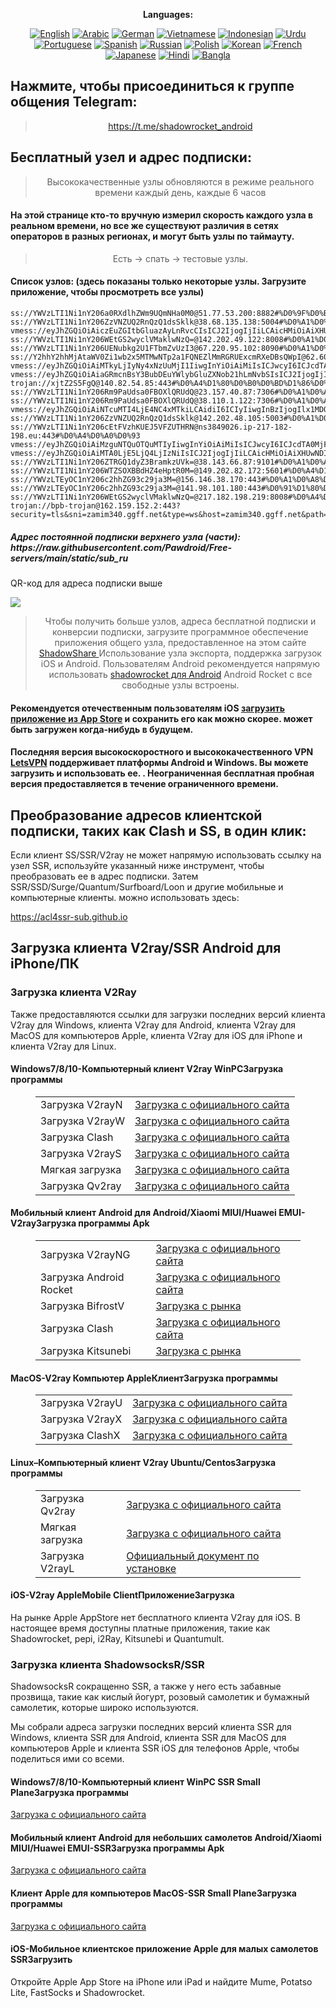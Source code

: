 
<div align="center">

**Languages:**

[![English](https://img.shields.io/badge/Language-English-red?style=for-the-badge)](README-en.md)
[![Arabic](https://img.shields.io/badge/Language-Arabic-red?style=for-the-badge)](README-ar.md)
[![German](https://img.shields.io/badge/Language-German-red?style=for-the-badge)](README-de.md)
[![Vietnamese](https://img.shields.io/badge/Language-Vietnamese-red?style=for-the-badge)](README-vi.md)
[![Indonesian](https://img.shields.io/badge/Language-Indonesian-red?style=for-the-badge)](README-id.md)
[![Urdu](https://img.shields.io/badge/Language-Urdu-red?style=for-the-badge)](README-ur-PK.md)
[![Portuguese](https://img.shields.io/badge/Language-Portuguese-red?style=for-the-badge)](README-pt-BR.md)
[![Spanish](https://img.shields.io/badge/Language-Spanish-red?style=for-the-badge)](README-es.md)
[![Russian](https://img.shields.io/badge/Language-Russian-red?style=for-the-badge)](README-ru.md)
[![Polish](https://img.shields.io/badge/Language-Polish-red?style=for-the-badge)](README-pl.md)
[![Korean](https://img.shields.io/badge/Language-Korean-red?style=for-the-badge)](README-ko-KR.md)
[![French](https://img.shields.io/badge/Language-French-red?style=for-the-badge)](README-fr.md)
[![Japanese](https://img.shields.io/badge/Language-Japanese-red?style=for-the-badge)](README-ja.md)
[![Hindi](https://img.shields.io/badge/Language-Hindi-red?style=for-the-badge)](README-hi.md)
[![Bangla](https://img.shields.io/badge/Language-Bangla-red?style=for-the-badge)](README-bn.md)

</div>
<h2>Нажмите, чтобы присоединиться к группе общения Telegram:</h2>
 <blockquote>
 <p style="text-align: center;"><a href="https://t.me/shadowrocket_android">https://t.me/shadowrocket_android</a></p>
 </blockquote>
 <h2>Бесплатный узел и адрес подписки:</h2>
 <blockquote>
 <p style="text-align: center;">Высококачественные узлы обновляются в режиме реального времени каждый день, каждые 6 часов</p>
 </blockquote>
 <h4>На этой странице кто-то вручную измерил скорость каждого узла в реальном времени, но все же существуют различия в сетях операторов в разных регионах, и могут быть узлы по таймауту. </h4>
 <blockquote>
 <p style="text-align: center;">Есть -> спать -> тестовые узлы. </p>
 </blockquote>
 <h4>Список узлов: (здесь показаны только некоторые узлы. Загрузите приложение, чтобы просмотреть все узлы)</h4>
    
```
ss://YWVzLTI1Ni1nY206a0RXdlhZWm9UQmNHa0M0@51.77.53.200:8882#%D0%9F%D0%BE%D0%BB%D1%8C%D1%88%D0%B0
ss://YWVzLTI1Ni1nY206ZzVNZUQ2RnQzQ1dsSklk@38.68.135.138:5004#%D0%A1%D0%A8%D0%90
vmess://eyJhZGQiOiAiczEuZGItbGluazAyLnRvcCIsICJ2IjogIjIiLCAicHMiOiAiXHUwNDIxXHUwNDI4XHUwNDEwIiwgInBvcnQiOiAyMDgyLCAiaWQiOiAiNGIzNjYyNWMtYjlkOS0zZWE2LWFlZDUtODZkNjJjNzBlMTZkIiwgImFpZCI6ICIwIiwgIm5ldCI6ICJ3cyIsICJ0eXBlIjogIiIsICJob3N0IjogIjEwMC0xMTMtMjEyLTMuczEuZGItbGluazAyLnRvcCIsICJwYXRoIjogIi9kYWJhaS5pbjE3Mi42Ny43OS4yMzEiLCAidGxzIjogIiJ9
ss://YWVzLTI1Ni1nY206WEtGS2wyclVMaklwNzQ=@142.202.49.122:8008#%D0%A1%D0%A8%D0%90
ss://YWVzLTI1Ni1nY206UENubkg2U1FTbmZvUzI3@67.220.95.102:8090#%D0%A1%D0%A8%D0%90
ss://Y2hhY2hhMjAtaWV0Zi1wb2x5MTMwNTp2a1FQNEZlMmRGRUExcmRXeDBsQWpI@62.60.151.134:60758#%D0%98%D1%80%D0%B0%D0%BD
vmess://eyJhZGQiOiAiMTkyLjIyNy4xNzUuMjI1IiwgInYiOiAiMiIsICJwcyI6ICJcdTA0MWFcdTA0MzBcdTA0M2RcdTA0MzBcdTA0MzRcdTA0MzAiLCAicG9ydCI6IDgwLCAiaWQiOiAiNGIzNjYyNWMtYjlkOS0zZWE2LWFlZDUtODZkNjJjNzBlMTZkIiwgImFpZCI6ICIwIiwgIm5ldCI6ICJ3cyIsICJ0eXBlIjogIiIsICJob3N0IjogIiIsICJwYXRoIjogIi9kYWJhaS5pbjE3Mi42NC44LjI2IiwgInRscyI6ICIifQ==
vmess://eyJhZGQiOiAiaGRmcnBsY3BubDEuYWlybGluZXNob21hLmNvbSIsICJ2IjogIjIiLCAicHMiOiAiXHUwNDI0XHUwNDIwXHUwNDEzIiwgInBvcnQiOiA4MCwgImlkIjogImEyZWYxYThlLTM0N2UtNGRjNC1hMWZmLWRlOWIxZWJlYWY2MyIsICJhaWQiOiAiMCIsICJuZXQiOiAid3MiLCAidHlwZSI6ICIiLCAiaG9zdCI6ICIiLCAicGF0aCI6ICIvU3g2aENiQ2c2UnFYcmZ3M2wiLCAidGxzIjogIiJ9
trojan://xjtZ2S5FgQ@140.82.54.85:443#%D0%A4%D1%80%D0%B0%D0%BD%D1%86%D0%B8%D1%8F
ss://YWVzLTI1Ni1nY206Rm9PaUdsa0FBOXlQRUdQ@23.157.40.87:7306#%D0%A1%D0%A8%D0%90
ss://YWVzLTI1Ni1nY206Rm9PaUdsa0FBOXlQRUdQ@38.110.1.122:7306#%D0%A1%D0%A8%D0%90
vmess://eyJhZGQiOiAiNTcuMTI4LjE4NC4xMTkiLCAidiI6ICIyIiwgInBzIjogIlx1MDQyNFx1MDQ0MFx1MDQzMFx1MDQzZFx1MDQ0Nlx1MDQzOFx1MDQ0ZiIsICJwb3J0IjogNDQzLCAiaWQiOiAiMDNmY2M2MTgtYjkzZC02Nzk2LTZhZWQtOGEzOGM5NzVkNTgxIiwgImFpZCI6ICIxIiwgIm5ldCI6ICJ3cyIsICJ0eXBlIjogIiIsICJob3N0IjogIjU3LjEyOC4xODQuMTE5IiwgInBhdGgiOiAibGlua3Z3cyIsICJ0bHMiOiAidGxzIn0=
ss://YWVzLTI1Ni1nY206ZzVNZUQ2RnQzQ1dsSklk@142.202.48.105:5003#%D0%A1%D0%A8%D0%90
ss://YWVzLTI1Ni1nY206cEtFVzhKUEJ5VFZUTHRN@ns3849026.ip-217-182-198.eu:443#%D0%A4%D0%A0%D0%93
vmess://eyJhZGQiOiAiMzguNTQuOTQuMTIyIiwgInYiOiAiMiIsICJwcyI6ICJcdTA0MjFcdTA0MjhcdTA0MTAiLCAicG9ydCI6IDIwNTMsICJpZCI6ICIyY2E4YjljMy1hMmM3LTRmM2UtYjNmNC1hY2Q4NTUyNWFjZTEiLCAiYWlkIjogIjAiLCAibmV0IjogIndzIiwgInR5cGUiOiAiIiwgImhvc3QiOiAiIiwgInBhdGgiOiAiL0wwMjI5LTE2IiwgInRscyI6ICJ0bHMifQ==
vmess://eyJhZGQiOiAiMTA0LjE5LjQ4LjIzNiIsICJ2IjogIjIiLCAicHMiOiAiXHUwNDIxXHUwNDI4XHUwNDEwIiwgInBvcnQiOiA4ODgwLCAiaWQiOiAiNGIzNjYyNWMtYjlkOS0zZWE2LWFlZDUtODZkNjJjNzBlMTZkIiwgImFpZCI6ICIwIiwgIm5ldCI6ICJ3cyIsICJ0eXBlIjogIiIsICJob3N0IjogIjEwMC0xMjgtMTItMTgwLnM0LmRiLWxpbmswMi50b3AiLCAicGF0aCI6ICIvZGFiYWkuaW4xMDQuMjUuMjM5LjEzMSIsICJ0bHMiOiAiIn0=
ss://YWVzLTI1Ni1nY206ZTRGQ1dyZ3BramkzUVk=@38.143.66.87:9101#%D0%A1%D0%A8%D0%90
ss://YWVzLTI1Ni1nY206WTZSOXBBdHZ4eHptR0M=@149.202.82.172:5601#%D0%A4%D1%80%D0%B0%D0%BD%D1%86%D0%B8%D1%8F
ss://YWVzLTEyOC1nY206c2hhZG93c29ja3M=@156.146.38.170:443#%D0%A1%D0%A8%D0%90
ss://YWVzLTEyOC1nY206c2hhZG93c29ja3M=@141.98.101.180:443#%D0%91%D1%80%D0%B8%D1%82%D0%B0%D0%BD%D0%B8%D1%8F
ss://YWVzLTI1Ni1nY206WEtGS2wyclVMaklwNzQ=@217.182.198.219:8008#%D0%A4%D0%A0%D0%93
trojan://bpb-trojan@162.159.152.2:443?security=tls&sni=zamim340.ggff.net&type=ws&host=zamim340.ggff.net&path=%2Ftr%3Fed%3D2560#%D0%A1%D0%A8%D0%90
```
<h5>Адрес постоянной подписки верхнего узла (части): https://raw.githubusercontent.com/Pawdroid/Free-servers/main/static/sub_ru</h5>
 <p>QR-код для адреса подписки выше</p>
 <img src='https://raw.githubusercontent.com/Pawdroid/Free-servers/main/static/sub_ru.png' ширина=250 высота=250>
 <blockquote style='text-align: center;'>Чтобы получить больше узлов, адреса бесплатной подписки и конверсии подписки, загрузите программное обеспечение приложения общего узла, предоставленное на этом сайте <a href='https://shadowsharing.com'>ShadowShare </a> Использование узла экспорта, поддержка загрузок iOS и Android. Пользователям Android рекомендуется напрямую использовать <a href='https://github.com/Pawdroid/shadowrocket_for_android'>shadowrocket для Android</a> Android Rocket с все свободные узлы встроены. </blockquote>
 <h4>Рекомендуется отечественным пользователям iOS <a href='https://apps.apple.com/cn/app/shadowshare/id1612647259'>загрузить приложение из App Store</a> и сохранить его как можно скорее. может быть загружен когда-нибудь в будущем.</h4>
 <h4>Последняя версия высокоскоростного и высококачественного VPN <a href='https://letsgovpn.com'>LetsVPN</a> поддерживает платформы Android и Windows. Вы можете загрузить и использовать ее. . Неограниченная бесплатная пробная версия предоставляется в течение ограниченного времени. </h4>
 <div class="nv-content-wrap enter-content">
 <h2>Преобразование адресов клиентской подписки, таких как Clash и SS, в один клик:</h2>
 <p>Если клиент SS/SSR/V2ray не может напрямую использовать ссылку на узел SSR, используйте указанный ниже инструмент, чтобы преобразовать ее в адрес подписки. Затем SSR/SSD/Surge/Quantum/Surfboard/Loon и другие мобильные и компьютерные клиенты. можно использовать здесь:</p>
 <p><a href="https://acl4ssr-sub.github.io" target="_blank" rel="noreferrer noopener nofollow">https://acl4ssr-sub.github.io</a></p>
 <h2>Загрузка клиента V2ray/SSR Android для iPhone/ПК</h2>
 <h3>Загрузка клиента V2Ray</h3>
 <p>Также предоставляются ссылки для загрузки последних версий клиента V2ray для Windows, клиента V2ray для Android, клиента V2ray для MacOS для компьютеров Apple, клиента V2ray для iOS для iPhone и клиента V2ray для Linux. </p>
 <h4>Windows7/8/10-<strong>Компьютерный клиент V2ray WinPC</strong>Загрузка программы</h4>
 <figure class="wp-block-table alignwide is-style-stripes"><table><tbody><tr><td>Загрузка V2rayN</td><td><a href="https://github. com/2dust/v2rayN/releases" target="_blank" rel="noreferrer noopener">Загрузка с официального сайта</a></td></tr><tr><td>Загрузка V2rayW</td><td> <a href="https://github.com/Cenmrev/V2RayW/releases" target="_blank" rel="noreferrer noopener">Загрузка с официального сайта</a></td></tr><tr><td> Загрузка Clash</td><td><a href="https://github.com/Fndroid/clash_for_windows_pkg/releases" target="_blank" rel="noreferrer noopener">Загрузка с официального сайта</a></td> </tr><tr><td>Загрузка V2rayS</td><td><a href="https://github.com/Shinlor/V2RayS/releases" target="_blank" rel="noreferrer noopener"> Загрузка с официального сайта</a></td></tr><tr><td>Мягкая загрузка</td><td><a href="https://github.com/mellow-io/mellow/releases" target="_blank" rel="noreferrer noopener">Загрузка с официального сайта</a></td></tr><tr><td>Загрузка Qv2ray</td><td><a href= "https://github.com/Qv2ray/Qv2ray" target="_blank" rel="noreferrer noopener">Загрузка с официального сайта</a></td></tr></tbody></table></figure>
 <h4><strong>Мобильный клиент Android для Android/Xiaomi MIUI/Huawei EMUI-V2ray</strong>Загрузка программы Apk</h4>
 <figure class="wp-block-table alignwide is-style-stripes"><table><tbody><tr><td>Загрузка V2rayNG</td><td><a href="https://github. com/2dust/v2rayNG/releases" target="_blank" rel="noreferrer noopener">Загрузка с официального сайта</a></td></tr><tr><td>Загрузка Android Rocket</td><td><a href="https://github.com/Pawdroid/shadowrocket_for_android/releases" target="_blank" rel="noreferrer noopener">Загрузка с официального сайта</a></td></tr><tr> <td>Загрузка BifrostV</td><td><a rel="noreferrer noopener" href="https://www.appsapk.com/downloading/latest/com.github.dawndiy.bifrostv-0.6.8.apk " target="_blank">Загрузка с рынка</a></td></tr><tr><td>Загрузка Clash</td><td><a href="https://github.com/Kr328/ClashForAndroid/releases" target="_blank" rel="noreferrer noopener">Загрузка с официального сайта</a></td></tr><tr><td>Загрузка Kitsunebi</td><td><a rel =" noreferrer noopener" href="https://apkpure.com/kitsunebi/fun.kitsunebi.kitsunebi4android" target="_blank">Загрузка с рынка</a></td></tr></tbody></table></figure>
 <h4><strong>MacOS-V2ray <strong>Компьютер Apple</strong>Клиент</strong>Загрузка программы</h4>
 <figure class="wp-block-table alignwide is-style-stripes"><table><tbody><tr><td>Загрузка V2rayU</td><td><a href="https://github. com/yanue/V2rayU/releases" target="_blank" rel="noreferrer noopener">Загрузка с официального сайта</a></td></tr><tr><td>Загрузка V2rayX</td><td> <a href="https://github.com/Cenmrev/V2RayX/releases" target="_blank" rel="noreferrer noopener">Загрузка с официального сайта</a></td></tr><tr><td> Загрузка ClashX</td><td><a href="https://github.com/yichengchen/clashX/releases" target="_blank" rel="noreferrer noopener">Загрузка с официального сайта</a></td> </tr></tbody></table></figure>
 <h4><strong>Linux</strong>–<strong>Компьютерный клиент V2ray Ubuntu/Centos</strong>Загрузка программы</h4>
 <figure class="wp-block-table alignwide is-style-stripes"><table><tbody><tr><td>Загрузка Qv2ray</td><td><a href="https://github. com/Qv2ray/Qv2ray" target="_blank" rel="noreferrer noopener">Загрузка с официального сайта</a></td></tr><tr><td>Мягкая загрузка</td><td><a href ="https://github.com/mellow-io/mellow/releases" target="_blank" rel="noreferrer noopener">Загрузка с официального сайта</a></td></tr><tr><td> Загрузка V2rayL</td><td><a rel="noreferrer noopener" href="https://github.com/jiangxufeng/v2rayL" target="_blank">Официальный документ по установке</a></td></tr></tbody></table></figure>
 <h4>iOS-<strong>V2ray Apple<strong>Mobile Client</strong>Приложение</strong>Загрузка</h4>
 <p>На рынке Apple AppStore нет бесплатного клиента V2ray для iOS. В настоящее время доступны платные приложения, такие как Shadowrocket, pepi, i2Ray, Kitsunebi и Quantumult. </p>
 <h3>Загрузка клиента ShadowsocksR/SSR</h3>
 <p>ShadowsocksR сокращенно SSR, а также у него есть забавные прозвища, такие как кислый йогурт, розовый самолетик и бумажный самолетик, которые широко используются. </p>
 <p>Мы собрали адреса загрузки последних версий клиента SSR для Windows, клиента SSR для Android, клиента SSR для MacOS для компьютеров Apple и клиента SSR iOS для телефонов Apple, чтобы поделиться ими со всеми. </p>
 <h4><strong>Windows7/8/10-<strong>Компьютерный клиент WinPC SSR Small Plane</strong>Загрузка программы</strong></h4>
 <p><a rel="noreferrer noopener" href="https://github.com/shadowsocksrr/shadowsocksr-csharp/releases" target="_blank">Загрузка с официального сайта</a></p>
 <h4><strong><strong>Мобильный клиент Android для небольших самолетов Android/Xiaomi MIUI/Huawei EMUI-SSR</strong>Загрузка программы Apk</strong></h4>
 <p><a rel="noreferrer noopener" href="https://github.com/shadowsocksrr/shadowsocksr-android/releases" target="_blank">Загрузка с официального сайта</a></p>
 <h4><strong><strong>Клиент Apple для компьютеров MacOS-SSR Small Plane</strong>Загрузка программы</strong></h4>
 <p><a href="https://github.com/qinyuhang/ShadowsocksX-NG-R/releases" target="_blank" rel="noreferrer noopener">Загрузка с официального сайта</a></p>
 <h4><strong>iOS-<strong>Мобильное клиентское приложение Apple для малых самолетов SSR</strong></strong>Загрузить</h4>
 <p>Откройте Apple App Store на iPhone или iPad и найдите Mume, Potatso Lite, FastSocks и Shadowrocket. </p></div>
    